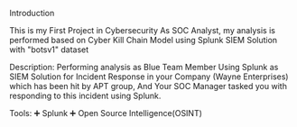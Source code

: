 Introduction

This is my First Project in Cybersecurity As SOC Analyst, my analysis is performed based on Cyber Kill Chain Model using Splunk SIEM Solution with "botsv1" dataset

Description: 
Performing analysis as Blue Team Member Using Splunk as SIEM Solution for Incident Response in your Company (Wayne Enterprises) which has been hit by APT group, And Your SOC Manager tasked you with responding to this incident using Splunk.

Tools:
 ➕ Splunk
 ➕ Open Source Intelligence(OSINT) 
